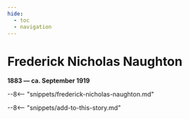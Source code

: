 ```yaml
---
hide:
  - toc
  - navigation 
---
```


# Frederick Nicholas Naughton

**1883 — ca. September 1919**

--8<-- "snippets/frederick-nicholas-naughton.md"

--8<-- "snippets/add-to-this-story.md"